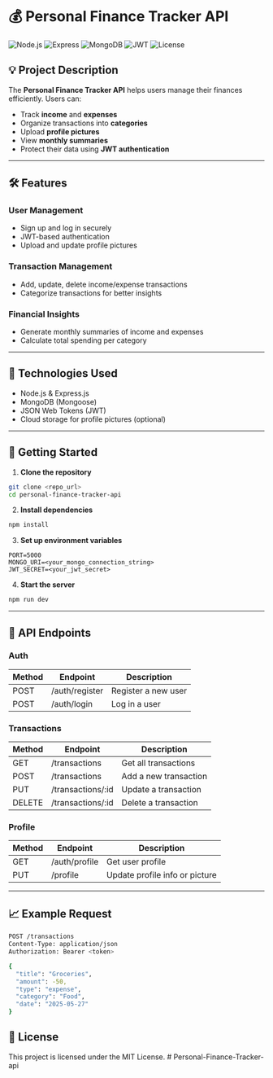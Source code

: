# 💰 Personal Finance Tracker API

![Node.js](https://img.shields.io/badge/Node.js-339933?style=for-the-badge&logo=node.js&logoColor=white)
![Express](https://img.shields.io/badge/Express.js-000000?style=for-the-badge&logo=express&logoColor=white)
![MongoDB](https://img.shields.io/badge/MongoDB-47A248?style=for-the-badge&logo=mongodb&logoColor=white)
![JWT](https://img.shields.io/badge/JWT-000000?style=for-the-badge&logo=jsonwebtokens&logoColor=white)
![License](https://img.shields.io/badge/License-MIT-blue.svg)

## 💡 Project Description

The **Personal Finance Tracker API** helps users manage their finances efficiently. Users can:

- Track **income** and **expenses**
- Organize transactions into **categories**
- Upload **profile pictures**
- View **monthly summaries**
- Protect their data using **JWT authentication**

---

## 🛠 Features

### User Management
- Sign up and log in securely
- JWT-based authentication
- Upload and update profile pictures

### Transaction Management
- Add, update, delete income/expense transactions
- Categorize transactions for better insights

### Financial Insights
- Generate monthly summaries of income and expenses
- Calculate total spending per category

---

## 🔧 Technologies Used
- Node.js & Express.js
- MongoDB (Mongoose)
- JSON Web Tokens (JWT)
- Cloud storage for profile pictures (optional)

---

## 🚀 Getting Started

1. **Clone the repository**  
```bash
git clone <repo_url>
cd personal-finance-tracker-api
````

2. **Install dependencies**

```bash
npm install
```

3. **Set up environment variables**

```
PORT=5000
MONGO_URI=<your_mongo_connection_string>
JWT_SECRET=<your_jwt_secret>
```

4. **Start the server**

```bash
npm run dev
```

---

## 📄 API Endpoints

### Auth

| Method | Endpoint         | Description         |
| ------ | ---------------- | ------------------- |
| POST   | /auth/register | Register a new user |
| POST   | /auth/login  | Log in a user       |

### Transactions

| Method | Endpoint               | Description           |
| ------ | ---------------------- | --------------------- |
| GET    | /transactions      | Get all transactions  |
| POST   | /transactions      | Add a new transaction |
| PUT    | /transactions/\:id | Update a transaction  |
| DELETE | /transactions/\:id | Delete a transaction  |

### Profile

| Method | Endpoint     | Description                    |
| ------ | ------------ | ------------------------------ |
| GET    | /auth/profile | Get user profile               |
| PUT    | /profile | Update profile info or picture |

---

## 📈 Example Request

```bash
POST /transactions
Content-Type: application/json
Authorization: Bearer <token>

{
  "title": "Groceries",
  "amount": -50,
  "type": "expense",
  "category": "Food",
  "date": "2025-05-27"
}
```

## 📄 License

This project is licensed under the MIT License.
#   P e r s o n a l - F i n a n c e - T r a c k e r - a p i  
 